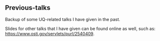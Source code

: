 ## Previous-talks

Backup of some UQ-related talks I have given in the past.

Slides for other talks that I have given can be found online as well, such as: https://www.osti.gov/servlets/purl/2540409.
